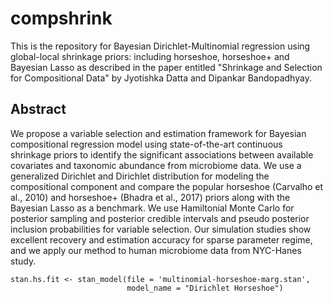 # compshrink

This is the repository for Bayesian Dirichlet-Multinomial regression using global-local shrinkage priors: including horseshoe, horseshoe+ and Bayesian Lasso as described in the paper entitled "Shrinkage and Selection for Compositional Data" by Jyotishka Datta and Dipankar Bandopadhyay. 

## Abstract

We propose a variable selection and estimation framework for Bayesian compositional regression model using state-of-the-art continuous shrinkage priors to identify the significant associations between available covariates and taxonomic abundance from microbiome data. We use a generalized Dirichlet and Dirichlet distribution for modeling the compositional component and compare the popular horseshoe (Carvalho et al., 2010) and horseshoe+ (Bhadra et al., 2017) priors along with the Bayesian Lasso as a benchmark. We use Hamiltonial Monte Carlo for posterior sampling and posterior credible intervals and pseudo posterior inclusion probabilities for variable selection. Our simulation studies show excellent recovery and estimation accuracy for sparse parameter regime, and we apply our method to human microbiome data from NYC-Hanes study.


```{r}
stan.hs.fit <- stan_model(file = 'multinomial-horseshoe-marg.stan', 
                          model_name = "Dirichlet Horseshoe")
```
